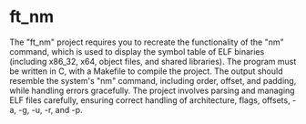 # ft_nm

The "ft_nm" project requires you to recreate the functionality of the "nm" command, which is used to display the symbol table of ELF binaries (including x86_32, x64, object files, and shared libraries). The program must be written in C, with a Makefile to compile the project. The output should resemble the system's "nm" command, including order, offset, and padding, while handling errors gracefully. The project involves parsing and managing ELF files carefully, ensuring correct handling of architecture, flags, offsets, -a, -g, -u, -r, and -p.
